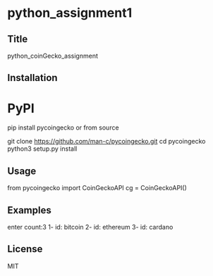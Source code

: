 # python_assignment1

## Title
python_coinGecko_assignment

## Installation

# PyPI

pip install pycoingecko
or from source

git clone https://github.com/man-c/pycoingecko.git
cd pycoingecko
python3 setup.py install

## Usage

from pycoingecko import CoinGeckoAPI
cg = CoinGeckoAPI()

## Examples
enter count:3
1- id: bitcoin
2- id: ethereum
3- id: cardano

## License

MIT
